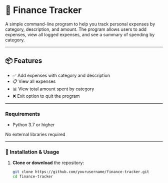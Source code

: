 # 💸 Finance Tracker

A simple command-line program to help you track personal expenses by category, description, and amount. The program allows users to add expenses, view all logged expenses, and see a summary of spending by category.

---

## 📦 Features

- ✅ Add expenses with category and description
- 📋 View all expenses
- 📊 View total amount spent by category
- ❌ Exit option to quit the program

---

### Requirements

- Python 3.7 or higher

No external libraries required

---

### 🔧 Installation & Usage

1. **Clone or download** the repository:
   ```bash
   git clone https://github.com/yourusername/finance-tracker.git
   cd finance-tracker
